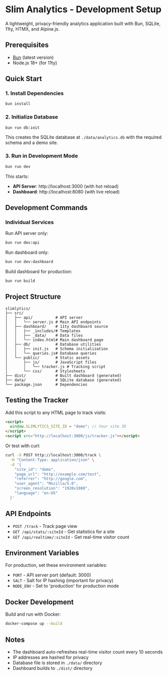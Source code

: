 # Slim Analytics - Development Setup

A lightweight, privacy-friendly analytics application built with Bun, SQLite, 11ty, HTMX, and Alpine.js.

## Prerequisites

- [Bun](https://bun.sh) (latest version)
- Node.js 18+ (for 11ty)

## Quick Start

### 1. Install Dependencies

```bash
bun install
```

### 2. Initialize Database

```bash
bun run db:init
```

This creates the SQLite database at `./data/analytics.db` with the required schema and a demo site.

### 3. Run in Development Mode

```bash
bun run dev
```

This starts:

- **API Server**: http://localhost:3000 (with hot reload)
- **Dashboard**: http://localhost:8080 (with live reload)

## Development Commands

### Individual Services

Run API server only:

```bash
bun run dev:api
```

Run dashboard only:

```bash
bun run dev:dashboard
```

Build dashboard for production:

```bash
bun run build
```

## Project Structure

```
slimlytics/
├── src/
│   ├── api/          # API server
│   │   └── server.js # Main API endpoints
│   ├── dashboard/    # 11ty dashboard source
│   │   ├── _includes/# Templates
│   │   ├── _data/    # Data files
│   │   └── index.html# Main dashboard page
│   ├── db/           # Database utilities
│   │   ├── init.js   # Schema initialization
│   │   └── queries.js# Database queries
│   └── public/       # Static assets
│       ├── js/       # JavaScript files
│       │   └── tracker.js # Tracking script
│       └── css/      # Stylesheets
├── dist/             # Built dashboard (generated)
├── data/             # SQLite database (generated)
└── package.json      # Dependencies
```

## Testing the Tracker

Add this script to any HTML page to track visits:

```html
<script>
  window.SLIMLYTICS_SITE_ID = "demo"; // Your site ID
</script>
<script src="http://localhost:3000/js/tracker.js"></script>
```

Or test with curl:

```bash
curl -X POST http://localhost:3000/track \
  -H "Content-Type: application/json" \
  -d '{
    "site_id": "demo",
    "page_url": "http://example.com/test",
    "referrer": "http://google.com",
    "user_agent": "Mozilla/5.0",
    "screen_resolution": "1920x1080",
    "language": "en-US"
  }'
```

## API Endpoints

- `POST /track` - Track page view
- `GET /api/stats/:siteId` - Get statistics for a site
- `GET /api/realtime/:siteId` - Get real-time visitor count

## Environment Variables

For production, set these environment variables:

- `PORT` - API server port (default: 3000)
- `SALT` - Salt for IP hashing (important for privacy)
- `NODE_ENV` - Set to 'production' for production mode

## Docker Development

Build and run with Docker:

```bash
docker-compose up --build
```

## Notes

- The dashboard auto-refreshes real-time visitor count every 10 seconds
- IP addresses are hashed for privacy
- Database file is stored in `./data/` directory
- Dashboard builds to `./dist/` directory
